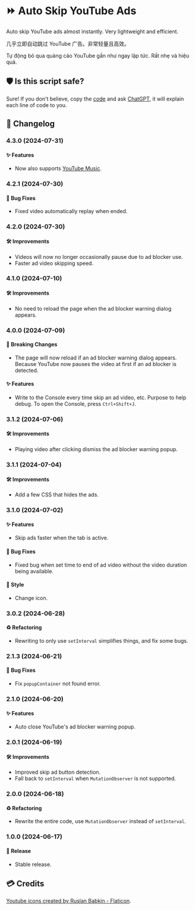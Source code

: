 # ⏩ Auto Skip YouTube Ads

Auto skip YouTube ads almost instantly. Very lightweight and efficient.

几乎立即自动跳过 YouTube 广告。非常轻量且高效。

Tự động bỏ qua quảng cáo YouTube gần như ngay lập tức. Rất nhẹ và hiệu quả.

## 🛡️ Is this script safe?

Sure! If you don't believe, copy the [code](https://greasyfork.org/en/scripts/498197-auto-skip-youtube-ads/code) and ask [ChatGPT](https://chatgpt.com/), it will explain each line of code to you.

## 📑 Changelog

### 4.3.0 (2024-07-31)

#### ✨ Features

- Now also supports [YouTube Music](https://music.youtube.com/).

### 4.2.1 (2024-07-30)

#### 🐛 Bug Fixes

- Fixed video automatically replay when ended.

### 4.2.0 (2024-07-30)

#### 🛠️ Improvements

- Videos will now no longer occasionally pause due to ad blocker use.
- Faster ad video skipping speed.

### 4.1.0 (2024-07-10)

#### 🛠️ Improvements

- No need to reload the page when the ad blocker warning dialog appears.

### 4.0.0 (2024-07-09)

#### 🚨 Breaking Changes

- The page will now reload if an ad blocker warning dialog appears. Because YouTube now pauses the video at first if an ad blocker is detected.

#### ✨ Features

- Write to the Console every time skip an ad video, etc. Purpose to help debug. To open the Console, press `Ctrl+Shift+J`.

### 3.1.2 (2024-07-06)

#### 🛠️ Improvements

- Playing video after clicking dismiss the ad blocker warning popup.

### 3.1.1 (2024-07-04)

#### 🛠️ Improvements

- Add a few CSS that hides the ads.

### 3.1.0 (2024-07-02)

#### ✨ Features

- Skip ads faster when the tab is active.

#### 🐛 Bug Fixes

- Fixed bug when set time to end of ad video without the video duration being available.

#### 🎨 Style

- Change icon.

### 3.0.2 (2024-06-28)

#### ♻️ Refactoring

- Rewriting to only use `setInterval` simplifies things, and fix some bugs.

### 2.1.3 (2024-06-21)

#### 🐛 Bug Fixes

- Fix `popupContainer` not found error.

### 2.1.0 (2024-06-20)

#### ✨ Features

- Auto close YouTube's ad blocker warning popup.

### 2.0.1 (2024-06-19)

#### 🛠️ Improvements

- Improved skip ad button detection.
- Fall back to `setInterval` when `MutationObserver` is not supported.

### 2.0.0 (2024-06-18)

#### ♻️ Refactoring

- Rewrite the entire code, use `MutationObserver` instead of `setInterval`.

### 1.0.0 (2024-06-17)

#### 🔖 Release

- Stable release.

## 💳 Credits

<a href="https://www.flaticon.com/free-icons/youtube" title="youtube icons">Youtube icons created by Ruslan Babkin - Flaticon</a>.
